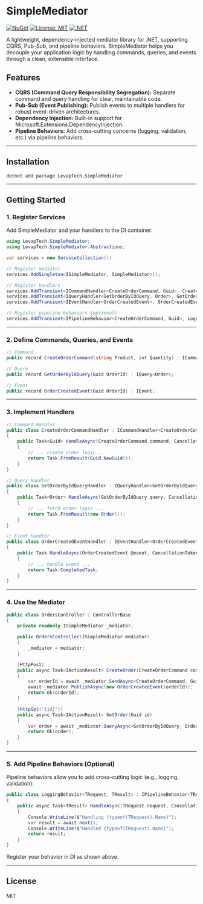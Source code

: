 # SimpleMediator

[![NuGet](https://img.shields.io/nuget/v/LevapTech.SimpleMediator.svg)](https://www.nuget.org/packages/LevapTech.SimpleMediator)
[![License: MIT](https://img.shields.io/badge/License-MIT-yellow.svg)](LICENSE)
[![.NET](https://img.shields.io/badge/.NET-8.0-blue.svg)](https://dotnet.microsoft.com/)

A lightweight, dependency-injected mediator library for .NET, supporting CQRS, Pub-Sub, and pipeline behaviors. SimpleMediator helps you decouple your application logic by handling commands, queries, and events through a clean, extensible interface.

## Features

- **CQRS (Command Query Responsibility Segregation):** Separate command and query handling for clear, maintainable code.
- **Pub-Sub (Event Publishing):** Publish events to multiple handlers for robust event-driven architectures.
- **Dependency Injection:** Built-in support for Microsoft.Extensions.DependencyInjection.
- **Pipeline Behaviors:** Add cross-cutting concerns (logging, validation, etc.) via pipeline behaviors.

---

## Installation


```
dotnet add package LevapTech.SimpleMediator
```
---

## Getting Started

### 1. Register Services

Add SimpleMediator and your handlers to the DI container:


```csharp
using LevapTech.SimpleMediator;
using LevapTech.SimpleMediator.Abstractions;

var services = new ServiceCollection();

// Register mediator
services.AddSingleton<ISimpleMediator, SimpleMediator>();

// Register handlers
services.AddTransient<ICommandHandler<CreateOrderCommand, Guid>, CreateOrderCommandHandler>();
services.AddTransient<IQueryHandler<GetOrderByIdQuery, Order>, GetOrderByIdQueryHandler>();
services.AddTransient<IEventHandler<OrderCreatedEvent>, OrderCreatedEventHandler>();

// Register pipeline behaviors (optional)
services.AddTransient<IPipelineBehavior<CreateOrderCommand, Guid>, LoggingBehavior<CreateOrderCommand, Guid>>();

```

---

### 2. Define Commands, Queries, and Events


```csharp
// Command
public record CreateOrderCommand(string Product, int Quantity) : ICommand<Guid>;

// Query
public record GetOrderByIdQuery(Guid OrderId) : IQuery<Order>;

// Event
public record OrderCreatedEvent(Guid OrderId) : IEvent;

```

---

### 3. Implement Handlers


```csharp
// Command Handler
public class CreateOrderCommandHandler : ICommandHandler<CreateOrderCommand, Guid>
{
    public Task<Guid> HandleAsync(CreateOrderCommand command, CancellationToken cancellationToken)
    {
        // ... create order logic ...
        return Task.FromResult(Guid.NewGuid());
    }
}

// Query Handler
public class GetOrderByIdQueryHandler : IQueryHandler<GetOrderByIdQuery, Order>
{
    public Task<Order> HandleAsync(GetOrderByIdQuery query, CancellationToken cancellationToken)
    {
        // ... fetch order logic ...
        return Task.FromResult(new Order());
    }
}

// Event Handler
public class OrderCreatedEventHandler : IEventHandler<OrderCreatedEvent>
{
    public Task HandleAsync(OrderCreatedEvent @event, CancellationToken cancellationToken)
    {
        // ... handle event ...
        return Task.CompletedTask;
    }
}

```

---

### 4. Use the Mediator


```csharp
public class OrdersController : ControllerBase
{
    private readonly ISimpleMediator _mediator;

    public OrdersController(ISimpleMediator mediator)
    {
        _mediator = mediator;
    }

    [HttpPost]
    public async Task<IActionResult> CreateOrder(CreateOrderCommand command)
    {
        var orderId = await _mediator.SendAsync<CreateOrderCommand, Guid>(command);
        await _mediator.PublishAsync(new OrderCreatedEvent(orderId));
        return Ok(orderId);
    }

    [HttpGet("{id}")]
    public async Task<IActionResult> GetOrder(Guid id)
    {
        var order = await _mediator.QueryAsync<GetOrderByIdQuery, Order>(new GetOrderByIdQuery(id));
        return Ok(order);
    }
}

```

---

### 5. Add Pipeline Behaviors (Optional)

Pipeline behaviors allow you to add cross-cutting logic (e.g., logging, validation):


```csharp
public class LoggingBehavior<TRequest, TResult> : IPipelineBehavior<TRequest, TResult>
{
    public async Task<TResult> HandleAsync(TRequest request, CancellationToken cancellationToken, Func<Task<TResult>> next)
    {
        Console.WriteLine($"Handling {typeof(TRequest).Name}");
        var result = await next();
        Console.WriteLine($"Handled {typeof(TRequest).Name}");
        return result;
    }
}

```

Register your behavior in DI as shown above.

---

## License

MIT
